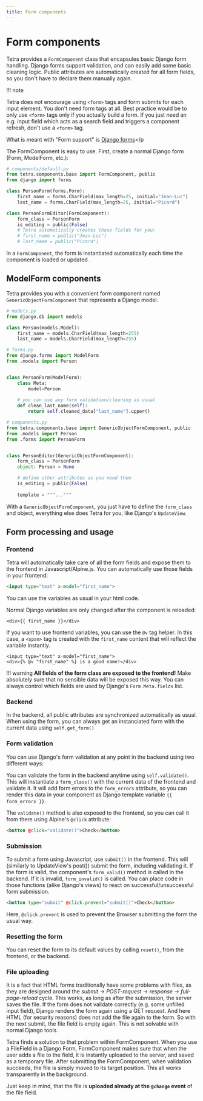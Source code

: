 ```yaml
---
title: Form components
---
```


# Form components

Tetra provides a `FormComponent` class that encapsules basic Django form handling. Django forms support validation, 
and can easily add some basic cleaning logic.
Public attributes are automatically created for all form fields, so you don't have to declare them manually again.

!!! note
    <p>Tetra does not encourage using `<form>` tags and form submits for each input element. You don't need form tags at all.
    Best practice would be to only use `<form>` tags only if you actually build a form. If you just need an e.g. input
    field which acts as a search field and triggers a component refresh, don't use a `<form>` tag.
    </p>
    <p>What is meant with "Form support" is [Django forms](https://docs.djangoproject.com/en/5.0/topics/forms/)</p

The FormComponent is easy to use. First, create a normal Django form (Form, ModelForm, etc.):

```python
# components/default.py
from tetra.components.base import FormComponent, public
from django import forms 

class PersonForm(forms.Form):
    first_name = forms.CharField(max_length=25, initial="Jean-Luc")
    last_name = forms.CharField(max_length=25, initial="Picard")

class PersonFormEditor(FormComponent):
    form_class = PersonForm
    is_editing = public(False)
    # Tetra automatically creates these fields for you:
    # first_name = public("Jean-Luc")
    # last_name = public("Picard")
```

In a `FormComponent`, the form is instantiated automatically each time the component is loaded or updated
.
## ModelForm components
Tetra provides you with a convenient form component named `GenericObjectFormComponent` that represents a Django model.

```python
# models.py
from django.db import models

class Person(models.Model):
    first_name = models.CharField(max_length=255)
    last_name = models.CharField(max_length=255)
```

```python
# forms.py
from django.forms import ModelForm
from .models import Person


class PersonForm(ModelForm):
    class Meta:
        model=Person
    
    # you can use any form validation/cleaning as usual
    def clean_last_name(self):
        return self.cleaned_data["last_name"].upper()

```

```python
# components.py
from tetra.components.base import GenericObjectFormComponent, public
from .models import Person
from .forms import PersonForm


class PersonEditor(GenericObjectFormComponent):
    form_class = PersonForm
    object: Person = None

    # define other attributes as you need them
    is_editing = public(False)
    
    template = """..."""
```
With a `GenericObjectFormComponent`, you just have to define the `form_class` and object, everything else does Tetra for you, like Django's `UpdateView`.

## Form processing and usage

### Frontend

Tetra will automatically take care of all the form fields and expose them to the frontend in Javascript/Alpine.js. You 
can automatically use those fields in your frontend:

```html
<input type="text" x-model="first_name">
```

You can use the variables as usual in your html code. 

Normal Django variables are only changed after the component is reloaded:

```django
<div>{{ first_name }}</div>
```

If you want to use frontend variables, you can use the `@v` tag helper. In this case, a `<span>` tag is created with the `first_name` content that will reflect the variable instantly.

```django
<input type="text" x-model="first_name">
<div>{% @v "first_name" %} is a good name!</div>
```

!!! warning
    **All fields of the form class are exposed to the frontend!** Make absolutely sure that no sensible data will be 
    exposed this way. You can always control which fields are used by Django's `Form.Meta.fields` list.

### Backend

In the backend, all public attributes are synchronized automatically as usual. When using the form, you can always get 
an instanciated form with the current data using `self.get_form()`

### Form validation

You can use Django's form validation at any point in the backend using two different ways:

You can validate the form in the backend anytime using `self.validate()`. This will instantiate a `form_class()` with the 
current data of the frontend and validate it. It will add form errors to the `form_errors` attribute,
so you can render this data in your component as Django template variable `{{ form_errors }}`.

The `validate()` method is also exposed to the frontend, so you can call it from there using Alpine's `@click` attribute:

```html
<button @click="validate()">Check</button>
```


### Submission

To submit a form using Javascript, use `submit()` in the frontend. This will (similarly to UpdateView's post()) submit the
form, including validating it. If the form is valid, the component's `form_valid()` method is called in the backend.
If it is invalid, `form_invalid()` is called. You can place code in those functions (alike Django's views) to react on 
successful/unsuccessful form submission.

```html
<button type="submit" @click.prevent="submit()">Check</button>
```

Here, `@click.prevent` is used to prevent the Browser submitting the form the usual way.


### Resetting the form

You can reset the form to its default values by calling `reset()`, from the frontend, or the backend.

### File uploading

It is a fact that HTML forms traditionally have some problems with files, as they are designed around the *submit -> POST-request -> response -> full-page-reload* cycle. This works, as long as after the submission, the server saves the file. If the form does not validate correctly (e.g. some unfilled input field), Django renders the form again using a GET request. And here HTML (for security reasons) does not add the file again to the form. So with the next submit, the file field is empty again. This is not solvable with normal Django tools.

Tetra finds a solution to that problem within FormComponent. When you use a FileField in a Django Form, FormComponent makes sure that when the user adds a file to the field, it is instantly uploaded to the server, and saved as a temporary file. After submitting the FormComponent, when validation succeeds, the file is simply moved to its target position. This all works transparently in the background.

Just keep in mind, that the file is **uploaded already at the `@change` event** of the file field.